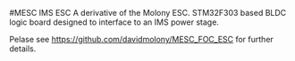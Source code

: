 #MESC IMS ESC
A derivative of the Molony ESC. STM32F303 based BLDC logic board designed to interface to an IMS power stage.

Pelase see https://github.com/davidmolony/MESC_FOC_ESC for further details.